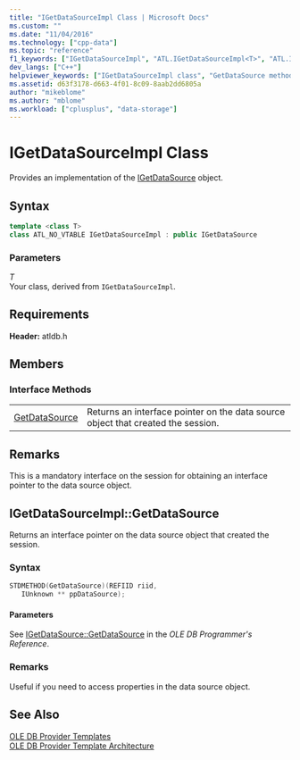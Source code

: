 ```yaml
---
title: "IGetDataSourceImpl Class | Microsoft Docs"
ms.custom: ""
ms.date: "11/04/2016"
ms.technology: ["cpp-data"]
ms.topic: "reference"
f1_keywords: ["IGetDataSourceImpl", "ATL.IGetDataSourceImpl<T>", "ATL.IGetDataSourceImpl", "ATL::IGetDataSourceImpl", "ATL::IGetDataSourceImpl<T>", "GetDataSource", "IGetDataSourceImpl.GetDataSource", "IGetDataSourceImpl::GetDataSource"]
dev_langs: ["C++"]
helpviewer_keywords: ["IGetDataSourceImpl class", "GetDataSource method"]
ms.assetid: d63f3178-d663-4f01-8c09-8aab2dd6805a
author: "mikeblome"
ms.author: "mblome"
ms.workload: ["cplusplus", "data-storage"]
---
```

# IGetDataSourceImpl Class
Provides an implementation of the [IGetDataSource](/previous-versions/windows/desktop/ms709721\(v=vs.85\)) object.  
  
## Syntax

```cpp
template <class T>  
class ATL_NO_VTABLE IGetDataSourceImpl : public IGetDataSource  
```  
  
### Parameters  
 *T*  
 Your class, derived from `IGetDataSourceImpl`.  

## Requirements  
 **Header:** atldb.h  
  
## Members  
  
### Interface Methods  
  
|||  
|-|-|  
|[GetDataSource](#getdatasource)|Returns an interface pointer on the data source object that created the session.|  
  
## Remarks  
 This is a mandatory interface on the session for obtaining an interface pointer to the data source object.  

## <a name="getdatasource"></a> IGetDataSourceImpl::GetDataSource
Returns an interface pointer on the data source object that created the session.  
  
### Syntax  
  
```cpp
STDMETHOD(GetDataSource)(REFIID riid,   
   IUnknown ** ppDataSource);  
```  
  
#### Parameters  
 See [IGetDataSource::GetDataSource](/previous-versions/windows/desktop/ms725443\(v=vs.85\)) in the *OLE DB Programmer's Reference*.  
  
### Remarks  
 Useful if you need to access properties in the data source object.  
  
## See Also  
 [OLE DB Provider Templates](../../data/oledb/ole-db-provider-templates-cpp.md)   
 [OLE DB Provider Template Architecture](../../data/oledb/ole-db-provider-template-architecture.md)